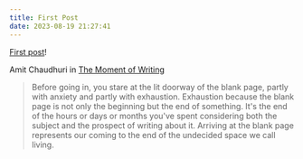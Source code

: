 ```yaml
---
title: First Post
date: 2023-08-19 21:27:41
---
```


[First post](https://everything2.com/?node=first+post)!

Amit Chaudhuri in [The Moment of Writing](https://www.theparisreview.org/blog/2018/05/10/the-moment-of-writing/)

> Before going in, you stare at the lit doorway of the blank page, partly with anxiety and partly with exhaustion. Exhaustion because the blank page is not only the beginning but the end of something. It's the end of the hours or days or months you've spent considering both the subject and the prospect of writing about it. Arriving at the blank page represents our coming to the end of the undecided space we call living.
